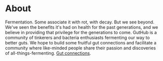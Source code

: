 # About

Fermentation. Some associate it with rot, with decay. But we see beyond. We've seen the benefits it's had on health for the past generations, and we believe in providing that privilege for the generations to come. GutHub is a community of tinkerers and bacteria enthusiasts fermenting our way to better guts. We hope to build some fruitful gut connections and facilitate a community where like-minded people share their passion and discoveries of all-things-fermenting. [Gut connections](http://www.facebook.com/groups/guthub/).
